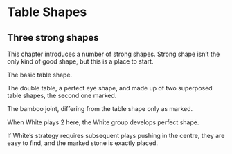 # Table Shapes

## Three strong shapes

This chapter introduces a number of strong shapes. Strong shape isn’t the
only kind of good shape, but this is a place to start.

<!-- fig. 1.1.1 -->
The basic table shape.

<!-- fig. 1.1.2 -->
The double table, a perfect eye shape, and made up of two superposed table shapes, the second one marked.

<!-- fig. 1.1.3 -->
The bamboo joint, differing from the table shape only as marked.

<!-- fig. 1.1.4 -->
When White plays 2 here, the White group develops perfect shape.

<!-- fig. 1.1.5 -->
If White’s strategy requires subsequent plays pushing in the centre, they are easy to find, and the marked stone is exactly placed.